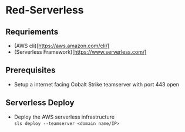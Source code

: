 # Red-Serverless

## Requriements
* (AWS cli)[https://aws.amazon.com/cli/]
* (Serverless Framework)[https://www.serverless.com/] 

## Prerequisites
* Setup a internet facing Cobalt Strike teamserver with port 443 open

## Serverless Deploy
* Deploy the AWS serverless infrastructure \
`sls deploy --teamserver <domain name/IP>`
